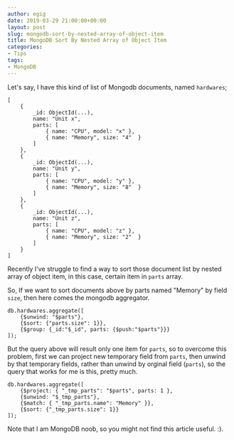 ```yaml
---
author: egig
date: 2019-03-29 21:00:00+00:00
layout: post
slug: mongodb-sort-by-nested-array-of-object-item
title: MongoDB Sort By Nested Array of Object Item
categories:
- Tips
tags:
- MongoDB
---
```


Let's say, I have this kind of list of Mongodb documents, named `hardwares`;

	[
		{
			_id: ObjectId(...),
			name: "Unit x",
			parts: [
				{ name: "CPU", model: "x" },
				{ name: "Memory", size: "4"  }
			]
		},
		{
			_id: ObjectId(...),
			name: "Unit y",
			parts: [
				{ name: "CPU", model: "y" },
				{ name: "Memory", size: "8"  }
			]
		},
		{
			_id: ObjectId(...),
			name: "Unit z",
			parts: [
				{ name: "CPU", model: "z" },
				{ name: "Memory", size: "2"  }
			]
		}
	]

Recently I've struggle to find a way to sort those document list by nested array of object item, in this case, certain item in `parts` array.

So, If we want to sort documents above by parts named "Memory" by field `size`, then here comes the mongodb aggregator.


	db.hardwares.aggregate([
		{$unwind: "$parts"},
		{$sort: {"parts.size": 1}},
		{$group: {_id:"$_id", parts: {$push:"$parts"}}}
	]);


But the query above will result only one item for  `parts`, so to overcome this problem, first we can project new temporary field from `parts`, then unwind by that temporary fields, rather than unwind by orginal field (`parts`), so the query that works for me is this, pretty much.

	db.hardwares.aggregate([
		{$project: { "_tmp_parts": "$parts", parts: 1 },
		{$unwind: "$_tmp_parts"},
		{$match: { "_tmp_parts.name": "Memory" }},
		{$sort: {"_tmp_parts.size": 1}}
	]);
		
Note that I am MongoDB noob, so you might not find this article useful. :).
